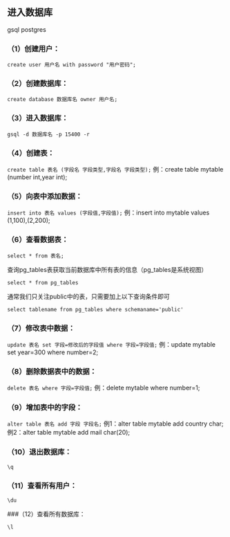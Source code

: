 ## 进入数据库

gsql postgres



### （1）创建用户：

`create user 用户名 with password "用户密码";`

### （2）创建数据库：

`create database 数据库名 owner 用户名;`

### （3）进入数据库：

`gsql -d 数据库名 -p 15400 -r`

### （4）创建表：

`create table 表名 (字段名 字段类型,字段名 字段类型);`
例：create table mytable (number int,year int);

### （5）向表中添加数据：

`insert into 表名 values (字段值,字段值);`
例：insert into mytable values (1,100),(2,200);

### （6）查看数据表：

`select * from 表名;`

查询pg_tables表获取当前数据库中所有表的信息（pg_tables是系统视图）



```
select * from pg_tables
```

通常我们只关注public中的表，只需要加上以下查询条件即可



```
select tablename from pg_tables where schemaname='public'
```

### （7）修改表中数据：

`update 表名 set 字段=修改后的字段值 where 字段=字段值;`
例：update mytable set year=300 where number=2;

### （8）删除数据表中的数据：

`delete 表名 where 字段=字段值;`
例：delete mytable where number=1;

### （9）增加表中的字段：

`alter table 表名 add 字段 字段名;`
例1：alter table mytable add country char;
例2：alter table mytable add mail char(20);

### （10）退出数据库：

`\q`

### （11）查看所有用户：

`\du`

###（12）查看所有数据库：

`\l`